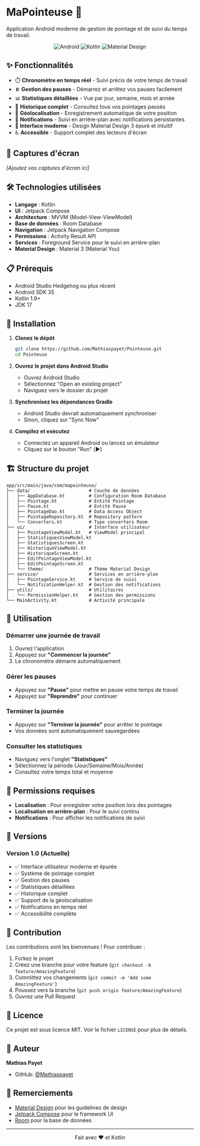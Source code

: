 # MaPointeuse 📱

Application Android moderne de gestion de pointage et de suivi du temps de travail.

<div align="center">

  ![Android](https://img.shields.io/badge/Android-3DDC84?style=for-the-badge&logo=android&logoColor=white)
  ![Kotlin](https://img.shields.io/badge/Kotlin-7F52FF?style=for-the-badge&logo=kotlin&logoColor=white)
  ![Material Design](https://img.shields.io/badge/Material%20Design%203-757575?style=for-the-badge&logo=material-design&logoColor=white)

</div>

## ✨ Fonctionnalités

- ⏱️ **Chronomètre en temps réel** - Suivi précis de votre temps de travail
- ⏸️ **Gestion des pauses** - Démarrez et arrêtez vos pauses facilement
- 📊 **Statistiques détaillées** - Vue par jour, semaine, mois et année
- 📜 **Historique complet** - Consultez tous vos pointages passés
- 📍 **Géolocalisation** - Enregistrement automatique de votre position
- 🔔 **Notifications** - Suivi en arrière-plan avec notifications persistantes
- 🎨 **Interface moderne** - Design Material Design 3 épuré et intuitif
- ♿ **Accessible** - Support complet des lecteurs d'écran

## 📸 Captures d'écran

_[Ajoutez vos captures d'écran ici]_

## 🛠️ Technologies utilisées

- **Langage** : Kotlin
- **UI** : Jetpack Compose
- **Architecture** : MVVM (Model-View-ViewModel)
- **Base de données** : Room Database
- **Navigation** : Jetpack Navigation Compose
- **Permissions** : Activity Result API
- **Services** : Foreground Service pour le suivi en arrière-plan
- **Material Design** : Material 3 (Material You)

## 📋 Prérequis

- Android Studio Hedgehog ou plus récent
- Android SDK 35
- Kotlin 1.9+
- JDK 17

## 🚀 Installation

1. **Clonez le dépôt**
   ```bash
   git clone https://github.com/Mathiaspayet/Pointeuse.git
   cd Pointeuse
   ```

2. **Ouvrez le projet dans Android Studio**
   - Ouvrez Android Studio
   - Sélectionnez "Open an existing project"
   - Naviguez vers le dossier du projet

3. **Synchronisez les dépendances Gradle**
   - Android Studio devrait automatiquement synchroniser
   - Sinon, cliquez sur "Sync Now"

4. **Compilez et exécutez**
   - Connectez un appareil Android ou lancez un émulateur
   - Cliquez sur le bouton "Run" (▶️)

## 🏗️ Structure du projet

```
app/src/main/java/com/mapointeuse/
├── data/                      # Couche de données
│   ├── AppDatabase.kt         # Configuration Room Database
│   ├── Pointage.kt            # Entité Pointage
│   ├── Pause.kt               # Entité Pause
│   ├── PointageDao.kt         # Data Access Object
│   ├── PointageRepository.kt  # Repository pattern
│   └── Converters.kt          # Type converters Room
├── ui/                        # Interface utilisateur
│   ├── PointageViewModel.kt   # ViewModel principal
│   ├── StatistiquesViewModel.kt
│   ├── StatistiquesScreen.kt
│   ├── HistoriqueViewModel.kt
│   ├── HistoriqueScreen.kt
│   ├── EditPointageViewModel.kt
│   ├── EditPointageScreen.kt
│   └── theme/                 # Thème Material Design
├── service/                   # Services en arrière-plan
│   ├── PointageService.kt     # Service de suivi
│   └── NotificationHelper.kt  # Gestion des notifications
├── utils/                     # Utilitaires
│   └── PermissionHelper.kt    # Gestion des permissions
└── MainActivity.kt            # Activité principale
```

## 🎯 Utilisation

### Démarrer une journée de travail

1. Ouvrez l'application
2. Appuyez sur **"Commencer la journée"**
3. Le chronomètre démarre automatiquement

### Gérer les pauses

- Appuyez sur **"Pause"** pour mettre en pause votre temps de travail
- Appuyez sur **"Reprendre"** pour continuer

### Terminer la journée

- Appuyez sur **"Terminer la journée"** pour arrêter le pointage
- Vos données sont automatiquement sauvegardées

### Consulter les statistiques

- Naviguez vers l'onglet **"Statistiques"**
- Sélectionnez la période (Jour/Semaine/Mois/Année)
- Consultez votre temps total et moyenne

## 📱 Permissions requises

- **Localisation** : Pour enregistrer votre position lors des pointages
- **Localisation en arrière-plan** : Pour le suivi continu
- **Notifications** : Pour afficher les notifications de suivi

## 🔄 Versions

### Version 1.0 (Actuelle)

- ✅ Interface utilisateur moderne et épurée
- ✅ Système de pointage complet
- ✅ Gestion des pauses
- ✅ Statistiques détaillées
- ✅ Historique complet
- ✅ Support de la géolocalisation
- ✅ Notifications en temps réel
- ✅ Accessibilité complète

## 🤝 Contribution

Les contributions sont les bienvenues ! Pour contribuer :

1. Forkez le projet
2. Créez une branche pour votre feature (`git checkout -b feature/AmazingFeature`)
3. Committez vos changements (`git commit -m 'Add some AmazingFeature'`)
4. Poussez vers la branche (`git push origin feature/AmazingFeature`)
5. Ouvrez une Pull Request

## 📝 Licence

Ce projet est sous licence MIT. Voir le fichier `LICENSE` pour plus de détails.

## 👤 Auteur

**Mathias Payet**

- GitHub: [@Mathiaspayet](https://github.com/Mathiaspayet)

## 🙏 Remerciements

- [Material Design](https://m3.material.io/) pour les guidelines de design
- [Jetpack Compose](https://developer.android.com/jetpack/compose) pour le framework UI
- [Room](https://developer.android.com/training/data-storage/room) pour la base de données

---

<div align="center">
  Fait avec ❤️ et Kotlin
</div>

